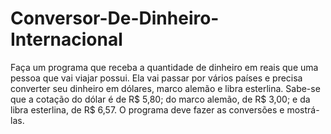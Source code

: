# Conversor-De-Dinheiro-Internacional
Faça um programa que receba a quantidade de dinheiro em reais que uma pessoa que vai viajar possui. Ela vai passar por vários países e precisa converter seu dinheiro em dólares, marco alemão e libra esterlina. Sabe-se que a cotação do dólar é de R$ 5,80; do marco alemão, de R$ 3,00; e da libra esterlina, de R$ 6,57. O programa deve fazer as conversões e mostrá-las.
